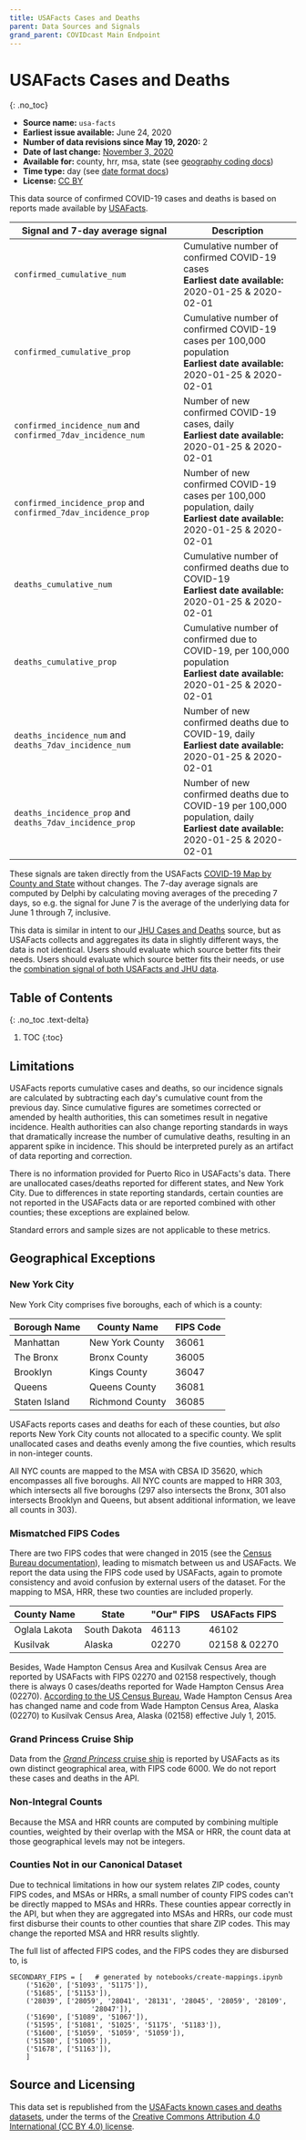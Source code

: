 ```yaml
---
title: USAFacts Cases and Deaths
parent: Data Sources and Signals
grand_parent: COVIDcast Main Endpoint
---
```


# USAFacts Cases and Deaths
{: .no_toc}

* **Source name:** `usa-facts`
* **Earliest issue available:** June 24, 2020
* **Number of data revisions since May 19, 2020:** 2
* **Date of last change:** [November 3, 2020](../covidcast_changelog.md#usa-facts)
* **Available for:** county, hrr, msa, state (see [geography coding docs](../covidcast_geography.md))
* **Time type:** day (see [date format docs](../covidcast_times.md))
* **License:** [CC BY](#source-and-licensing)

This data source of confirmed COVID-19 cases and deaths is based on reports made
available by [USAFacts](https://usafacts.org/).

| Signal and 7-day average signal                                | Description                                                                                                                             |
|----------------------------------------------------------------|-----------------------------------------------------------------------------------------------------------------------------------------|
| `confirmed_cumulative_num`                                     | Cumulative number of confirmed COVID-19 cases <br/> **Earliest date available:** 2020-01-25 & 2020-02-01                                |
| `confirmed_cumulative_prop`                                    | Cumulative number of confirmed COVID-19 cases per 100,000 population <br/> **Earliest date available:** 2020-01-25 & 2020-02-01         |
| `confirmed_incidence_num` and `confirmed_7dav_incidence_num`   | Number of new confirmed COVID-19 cases, daily <br/> **Earliest date available:** 2020-01-25 & 2020-02-01                                |
| `confirmed_incidence_prop` and `confirmed_7dav_incidence_prop` | Number of new confirmed COVID-19 cases per 100,000 population, daily <br/> **Earliest date available:** 2020-01-25 & 2020-02-01         |
| `deaths_cumulative_num`                                        | Cumulative number of confirmed deaths due to COVID-19 <br/> **Earliest date available:** 2020-01-25 & 2020-02-01                        |
| `deaths_cumulative_prop`                                       | Cumulative number of confirmed due to COVID-19, per 100,000 population <br/> **Earliest date available:** 2020-01-25 & 2020-02-01       |
| `deaths_incidence_num` and `deaths_7dav_incidence_num`         | Number of new confirmed deaths due to COVID-19, daily <br/> **Earliest date available:** 2020-01-25 & 2020-02-01                        |
| `deaths_incidence_prop` and `deaths_7dav_incidence_prop`       | Number of new confirmed deaths due to COVID-19 per 100,000 population, daily <br/> **Earliest date available:** 2020-01-25 & 2020-02-01 |

These signals are taken directly from the USAFacts [COVID-19 Map by County and
State](https://usafacts.org/visualizations/coronavirus-covid-19-spread-map/)
without changes. The 7-day average signals are computed by Delphi by calculating
moving averages of the preceding 7 days, so e.g. the signal for June 7 is the
average of the underlying data for June 1 through 7, inclusive.

This data is similar in intent to our [JHU Cases and Deaths](jhu-csse.md)
source, but as USAFacts collects and aggregates its data in slightly different
ways, the data is not identical. Users should evaluate which source better fits
their needs. Users should evaluate which source better fits their needs, or use
the [combination signal of both USAFacts and JHU data](indicator-combination.md).

## Table of Contents
{: .no_toc .text-delta}

1. TOC
{:toc}

## Limitations

USAFacts reports cumulative cases and deaths, so our incidence signals are
calculated by subtracting each day's cumulative count from the previous day.
Since cumulative figures are sometimes corrected or amended by health
authorities, this can sometimes result in negative incidence. Health authorities
can also change reporting standards in ways that dramatically increase the
number of cumulative deaths, resulting in an apparent spike in incidence. This
should be interpreted purely as an artifact of data reporting and correction.

There is no information provided for Puerto Rico in USAFacts's data. There are
unallocated cases/deaths reported for different states, and New York City.
Due to differences in state reporting standards, certain counties are not
reported in the USAFacts data or are reported combined with other counties;
these exceptions are explained below.

Standard errors and sample sizes are not applicable to these metrics.

## Geographical Exceptions

### New York City

New York City comprises five boroughs, each of which is a county:

|Borough Name       |County Name        |FIPS Code      |
|-------------------|-------------------|---------------|
|Manhattan          |New York County    |36061          |
|The Bronx          |Bronx County       |36005          |
|Brooklyn           |Kings County       |36047          |
|Queens             |Queens County      |36081          |
|Staten Island      |Richmond County    |36085          |

USAFacts reports cases and deaths for each of these counties, but *also* reports
New York City counts not allocated to a specific county. We split unallocated
cases and deaths evenly among the five counties, which results in non-integer
counts.

All NYC counts are mapped to the MSA with CBSA ID 35620, which encompasses all
five boroughs. All NYC counts are mapped to HRR 303, which intersects all five
boroughs (297 also intersects the Bronx, 301 also intersects Brooklyn and
Queens, but absent additional information, we leave all counts in 303).

### Mismatched FIPS Codes

There are two FIPS codes that were changed in 2015 (see the [Census Bureau
documentation](https://www.census.gov/programs-surveys/geography/technical-documentation/county-changes.html)),
leading to mismatch between us and USAFacts. We report the data using the FIPS
code used by USAFacts, again to promote consistency and avoid confusion by
external users of the dataset. For the mapping to MSA, HRR, these two counties
are included properly.

|County Name        |State          |"Our" FIPS         |USAFacts FIPS  |
|-------------------|---------------|-------------------|---------------|
|Oglala Lakota      |South Dakota   |46113              |46102          |
|Kusilvak           |Alaska         |02270              |02158 & 02270  |

Besides, Wade Hampton Census Area and Kusilvak Census Area are reported by
USAFacts with FIPS 02270 and 02158 respectively, though there is always 0
cases/deaths reported for Wade Hampton Census Area (02270). [According to the US
Census Bureau](https://www.census.gov/quickfacts/kusilvakcensusareaalaska), Wade
Hampton Census Area has changed name and code from Wade Hampton Census Area,
Alaska (02270) to Kusilvak Census Area, Alaska (02158) effective July 1, 2015.

### Grand Princess Cruise Ship

Data from the [*Grand Princess* cruise
ship](https://en.wikipedia.org/wiki/COVID-19_pandemic_on_Grand_Princess) is
reported by USAFacts as its own distinct geographical area, with FIPS code 6000.
We do not report these cases and deaths in the API.

### Non-Integral Counts

Because the MSA and HRR counts are computed by combining multiple counties,
weighted by their overlap with the MSA or HRR, the count data at those
geographical levels may not be integers.

### Counties Not in our Canonical Dataset

Due to technical limitations in how our system relates ZIP codes, county FIPS
codes, and MSAs or HRRs, a small number of county FIPS codes can't be directly
mapped to MSAs and HRRs. These counties appear correctly in the API, but when
they are aggregated into MSAs and HRRs, our code must first disburse their
counts to other counties that share ZIP codes. This may change the reported MSA
and HRR results slightly.

The full list of affected FIPS codes, and the FIPS codes they are disbursed to,
is

```
SECONDARY_FIPS = [   # generated by notebooks/create-mappings.ipynb
	('51620', ['51093', '51175']),
	('51685', ['51153']),
	('28039', ['28059', '28041', '28131', '28045', '28059', '28109',
                    '28047']),
	('51690', ['51089', '51067']),
	('51595', ['51081', '51025', '51175', '51183']),
	('51600', ['51059', '51059', '51059']),
	('51580', ['51005']),
	('51678', ['51163']),
    ]
```

## Source and Licensing

This data set is republished from the [USAFacts known cases and deaths
datasets](https://usafacts.org/visualizations/coronavirus-covid-19-spread-map/),
under the terms of the [Creative Commons Attribution 4.0 International (CC BY
4.0) license](https://creativecommons.org/licenses/by/4.0/).
